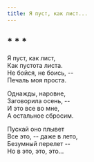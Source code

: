 ```yaml
---
title: Я пуст, как лист...
---
```

## * * *

Я пуст, как лист,\
Как пустота листа.\
Не бойся, не боись, --\
Печаль моя проста.

Однажды, наровне,\
Заговорила осень, --\
И это все во мне,\
А остальное сбросим.

Пускай оно плывет\
Все это, -- даже в лето,\
Безумный перелет --\
Но в это, это, это...
